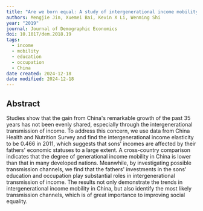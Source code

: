 ```yaml
---
title: "Are we born equal: A study of intergenerational income mobility in China"
authors: Mengjie Jin, Xuemei Bai, Kevin X Li, Wenming Shi
year: "2019"
journal: Journal of Demographic Economics
doi: 10.1017/dem.2018.19
tags:
  - income
  - mobility
  - education
  - occupation
  - China
date created: 2024-12-18
date modified: 2024-12-18
---
```


## Abstract

Studies show that the gain from China's remarkable growth of the past 35 years has not been evenly shared, especially through the intergenerational transmission of income. To address this concern, we use data from China Health and Nutrition Survey and find the intergenerational income elasticity to be 0.466 in 2011, which suggests that sons' incomes are affected by their fathers' economic statuses to a large extent. A cross-country comparison indicates that the degree of generational income mobility in China is lower than that in many developed nations. Meanwhile, by investigating possible transmission channels, we find that the fathers' investments in the sons' education and occupation play substantial roles in intergenerational transmission of income. The results not only demonstrate the trends in intergenerational income mobility in China, but also identify the most likely transmission channels, which is of great importance to improving social equality.
